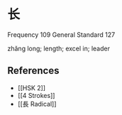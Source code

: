 # 长
Frequency 109
General Standard 127

zhǎng
long; length; excel in; leader

## References
- [[HSK 2]]
- [[4 Strokes]]
- [[長 Radical]]